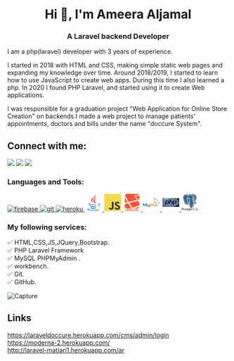 <h1 align="center">Hi 👋, I'm Ameera Aljamal</h1>
<h3 align="center">A Laravel backend Developer </h3>


I am a php(laravel) developer with 3 years of experience.

I started in 2018 with HTML and CSS, making simple static web pages and expanding my knowledge over time. Around 2018/2019, I started to learn how to use JavaScript to create web apps. During this time I also learned a php. In 2020 I found PHP Laravel, and started using it to create Web applications.

I was responsible for a graduation project "Web Application for Online Store Creation" on backends.I made a web project to manage patients' appointments, doctors and bills under the name "doccure System".

<h2 align="left">Connect with me:</h2>

<p align="left"><a href="https://twitter.com/ameeraAljamal1"><img src="https://img.shields.io/badge/twitter-%231DA1F2.svg?&style=for-the-badge&logo=twitter&logoColor=white" height=25></a> <a href="https://www.linkedin.com/in/ameera-aljamal-897b1b234/"><img src="https://img.shields.io/badge/linkedin-%230077B5.svg?&style=for-the-badge&logo=linkedin&logoColor=white" height=25></a> <a href="https://www.instagram.com/ameeraAljamal1/"><img src="https://img.shields.io/badge/instagram-%23E4405F.svg?&style=for-the-badge&logo=instagram&logoColor=white" height=25></a> 


<h3 align="left">Languages and Tools:</h3>
<p align="left"> <a href="https://firebase.google.com/" target="_blank" rel="noreferrer"> <img src="https://www.vectorlogo.zone/logos/firebase/firebase-icon.svg" alt="firebase" width="40" height="40"/> </a> <a href="https://git-scm.com/" target="_blank" rel="noreferrer"> <img src="https://www.vectorlogo.zone/logos/git-scm/git-scm-icon.svg" alt="git" width="40" height="40"/> </a> <a href="https://heroku.com" target="_blank" rel="noreferrer"> <img src="https://www.vectorlogo.zone/logos/heroku/heroku-icon.svg" alt="heroku" width="40" height="40"/> </a> <a href="https://www.java.com" target="_blank" rel="noreferrer"> <img src="https://raw.githubusercontent.com/devicons/devicon/master/icons/java/java-original.svg" alt="java" width="40" height="40"/> </a> <a href="https://developer.mozilla.org/en-US/docs/Web/JavaScript" target="_blank" rel="noreferrer"> <img src="https://raw.githubusercontent.com/devicons/devicon/master/icons/javascript/javascript-original.svg" alt="javascript" width="40" height="40"/> </a> <a href="https://laravel.com/" target="_blank" rel="noreferrer"> <img src="https://raw.githubusercontent.com/devicons/devicon/master/icons/laravel/laravel-plain-wordmark.svg" alt="laravel" width="40" height="40"/> </a> <a href="https://www.mysql.com/" target="_blank" rel="noreferrer"> <img src="https://raw.githubusercontent.com/devicons/devicon/master/icons/mysql/mysql-original-wordmark.svg" alt="mysql" width="40" height="40"/> </a> <a href="https://www.php.net" target="_blank" rel="noreferrer"> <img src="https://raw.githubusercontent.com/devicons/devicon/master/icons/php/php-original.svg" alt="php" width="40" height="40"/> </a> <a href="https://www.postgresql.org" target="_blank" rel="noreferrer"> <img src="https://raw.githubusercontent.com/devicons/devicon/master/icons/postgresql/postgresql-original-wordmark.svg" alt="postgresql" width="40" height="40"/> </a> 
 

### My following services:
✅ HTML,CSS,JS,JQuery,Bootstrap.<br>
✅ PHP Laravel Framework <br>
✅ MySQL PHPMyAdmin .<br>
✅ workbench.<br>
✅ Git.<br>
✅ GitHub.<br>

![Capture](https://user-images.githubusercontent.com/61087691/186590199-f08bcf09-6bc4-4a56-afd3-11cc573f8dd3.PNG)

 ## Links
 https://laraveldoccure.herokuapp.com/cms/admin/login <br>
 https://moderna-2.herokuapp.com/ <br>
 http://laravel-matjari1.herokuapp.com/ar 

